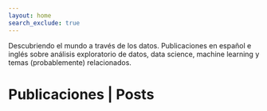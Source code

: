 ```yaml
---
layout: home
search_exclude: true
---
```


Descubriendo el mundo a través de los datos. Publicaciones en español e inglés sobre análisis exploratorio de datos, data science, machine learning y temas (probablemente) relacionados.

# Publicaciones | Posts